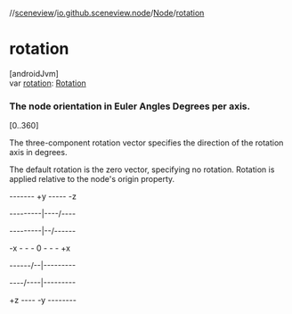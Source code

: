 //[sceneview](../../../index.md)/[io.github.sceneview.node](../index.md)/[Node](index.md)/[rotation](rotation.md)

# rotation

[androidJvm]\
var [rotation](rotation.md): [Rotation](../../io.github.sceneview.math/index.md#1133844556%2FClasslikes%2F-1571379623)

###  The node orientation in Euler Angles Degrees per axis.

[0..360]

The three-component rotation vector specifies the direction of the rotation axis in degrees.

The default rotation is the zero vector, specifying no rotation. Rotation is applied relative to the node's origin property.

------- +y ----- -z

---------|----/----

---------|--/------

-x - - - 0 - - - +x

------/--|---------

----/----|---------

+z ---- -y --------
